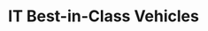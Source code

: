 ---
title: IT Best-in-Class Vehicles
year: 
description: The purpose of this page is to highlight the basic information about all of the IT BIC vehicles
external_url: itvmo.gsa.gov/best-in-class/
content_tags: 
type: link
filters: best-in-class
---